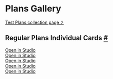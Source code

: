 <div class="plans-gallery-content">
  <h1 id="plans-gallery">Plans Gallery</h1>
  <a class="plans-link" target="_blank" href="https://mwpw-165461--milo--adobecom.aem.page/merch/mas/plans">Test Plans collection page ↗</a>
  <h2 id="crd-mrch-plan-ind">Regular Plans Individual Cards <a class="header-anchor" href="#crd-mrch-plan-ind" title="Permalink to this heading">#</a></h2>
  <div class="three-merch-cards">
      <div>
        <merch-card><aem-fragment fragment="a15b77f7-fb32-4608-8b5c-a1b98675ad85"></aem-fragment></merch-card>
        <a class="plans-link" target="_blank" href="https://main--mas--adobecom.aem.live/studio.html?#path=nala&query=a15b77f7-fb32-4608-8b5c-a1b98675ad85"> Open in Studio</a>
      </div>
      <div>
        <merch-card><aem-fragment fragment="1736f2c9-0931-401b-b3c0-fe87ff72ad38"></aem-fragment></merch-card>
        <a class="plans-link" target="_blank" href="https://main--mas--adobecom.aem.live/studio.html?#path=nala&query=1736f2c9-0931-401b-b3c0-fe87ff72ad38"> Open in Studio</a>
      </div>
      <div>
        <merch-card><aem-fragment fragment="616273eb-3aad-462a-a6d7-6f6857973b77"></aem-fragment></merch-card>
        <a class="plans-link" target="_blank" href="https://main--mas--adobecom.aem.live/studio.html?#path=nala&query=616273eb-3aad-462a-a6d7-6f6857973b77"> Open in Studio</a>
      </div>
      <div>
        <merch-card><aem-fragment fragment="8373b5c2-69e6-4e9c-befc-b424dd33469b"></aem-fragment></merch-card>
        <a class="plans-link" target="_blank" href="https://main--mas--adobecom.aem.live/studio.html?#path=nala&query=8373b5c2-69e6-4e9c-befc-b424dd33469b"> Open in Studio</a>
      </div>
      <div>
        <merch-card><aem-fragment fragment="dfc2eede-7e88-4ed3-b96c-f5214472dfcf"></aem-fragment></merch-card>
        <a class="plans-link" target="_blank" href="https://main--mas--adobecom.aem.live/studio.html?#path=nala&query=dfc2eede-7e88-4ed3-b96c-f5214472dfcf"> Open in Studio</a>
      </div>
  </div>
</div>
